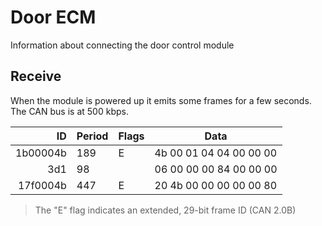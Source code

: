 # Door ECM
Information about connecting the door control module

## Receive
When the module is powered up it emits some frames for a few seconds. The CAN bus is at 500 kbps.



| ID      | Period | Flags | Data |
| -----------: | ----------- | --- | --- 
| 1b00004b | 189 | E | 4b 00 01 04 04 00 00 00 |
| 3d1 | 98 | | 06 00 00 00 84 00 00 00
| 17f0004b | 447 | E | 20 4b 00 00 00 00 00 80

> The "E" flag indicates an extended, 29-bit frame ID (CAN 2.0B)
